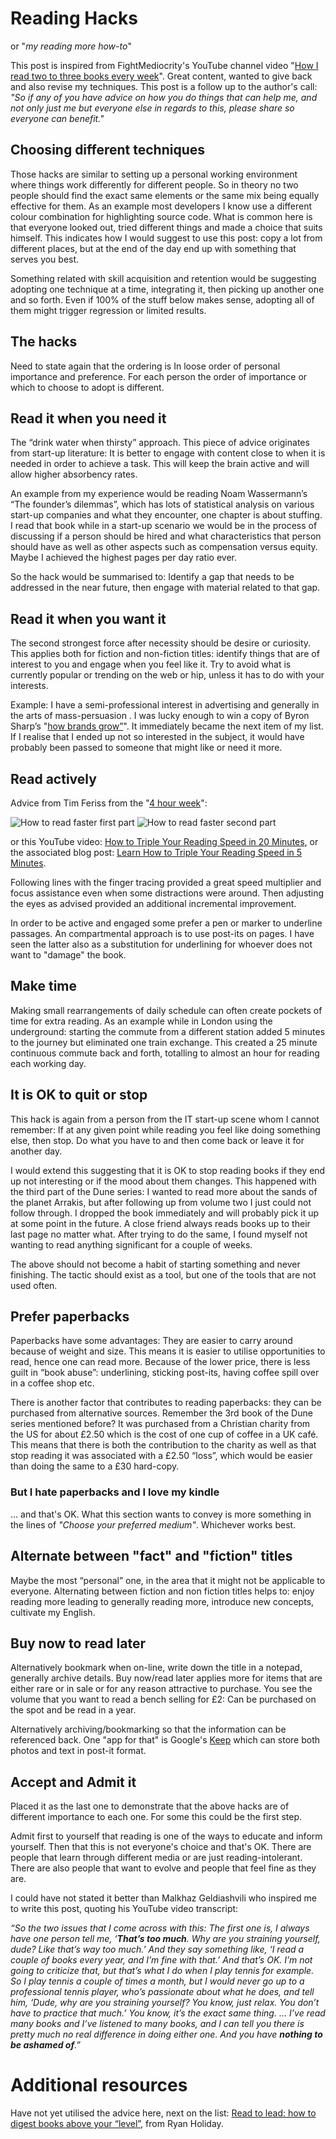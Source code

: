# Reading Hacks
or "*my reading more how-to*"

This post is inspired from FightMediocrity's YouTube channel video
"[How I read two to three books every 
week](https://www.youtube.com/watch?v=qARv-vEh2o8)". Great content, wanted to
give back and also revise my techniques. This post is a follow up to the
author's call: *"So if any of you have advice on how you do things that can
help me, and not only just me but everyone else in regards to this, please 
share so everyone can benefit."*

## Choosing different techniques

Those hacks are similar to setting up a personal working environment where
things work differently for different people. So in theory no two people should
find the exact same elements or the same mix being equally effective for them.
As an example most developers I know use a different colour combination for 
highlighting source code. What is common here is that everyone looked out,
tried different things and made a choice that suits himself. This indicates 
how I would suggest to use this post: copy a lot from different places, but at 
the end of the day end up with something that serves you best.

Something related with skill acquisition and retention would be suggesting
adopting one technique at a time, integrating it, then picking up another one
and so forth. Even if 100% of the stuff below makes sense, adopting all of
them might trigger regression or limited results.

## The hacks

Need to state again that the ordering is In loose order of personal importance
and preference. For each person the order of importance or which to choose to
adopt is different.

## Read it when you need it

The “drink water when thirsty” approach. This piece of advice originates from
start-up literature: It is better to engage with content close to when it is
needed in order to achieve a task. This will keep the brain active and will
allow higher absorbency rates.

An example from my experience would be reading Noam Wassermann’s “The founder’s
dilemmas”, which has lots of statistical analysis on various start-up companies
and what they encounter, one chapter is about stuffing. I read that book while
in a start-up scenario we would be in the process of discussing if a person
should be hired and what characteristics that person should have as well as
other aspects such as compensation versus equity. Maybe I achieved the highest
pages per day ratio ever.

So the hack would be summarised to: Identify a gap that needs to be addressed
in the near future, then engage with material related to that gap.

## Read it when you want it

The second strongest force after necessity should be desire or curiosity. This
applies both for fiction and non-fiction titles: identify things that are of
interest to you and engage when you feel like it. Try to avoid what is
currently popular or trending on the web or hip, unless it has to do with your
interests.

Example: I have a semi-professional interest in advertising and generally in
the arts of mass-persuasion . I was lucky enough to win a copy of Byron Sharp’s
"[how brands grow”](http://marketinglawsofgrowth.com/)". It immediately became
the next item of my list. If I realise that I ended up not so interested in the
subject, it would have probably been passed to someone that might like or need
it more.

## Read actively

Advice from Tim Feriss from the "[4 hour week](http://www.amazon.co.uk/4-Hour-Work-Week-Escape-Anywhere/dp/0091929113/)":

![How to read faster first part](images/reading_hacks/how_to_read-pt1.jpg "How to read faster first part")
![How to read faster second part](images/reading_hacks/how_to_read-pt2.jpg "How to read faster second part")

or this YouTube video: [How to Triple Your Reading Speed in 20 Minutes](https://www.youtube.com/watch?v=jeOHqI9SqOI), or the associated blog post: [Learn How to Triple Your Reading Speed in 5 Minutes](http://fourhourworkweek.com/2015/06/09/speed-reading/).

Following lines with the finger tracing provided a great speed multiplier and
focus assistance even when some distractions were around. Then adjusting the
eyes as advised provided an additional incremental improvement.

In order to be active and engaged some prefer a pen or marker to underline
passages. An compartmental approach is to use post-its on pages. I have seen
the latter also as a substitution for underlining for whoever does not want to
"damage" the book.

## Make time

Making small rearrangements of daily schedule can often create pockets of time
for extra reading. As an example while in London using the underground:
starting the commute from a different station added 5 minutes to the journey
but eliminated one train exchange. This created a 25 minute continuous commute
back and forth, totalling to almost an hour for reading each working day.

## It is OK to quit or stop

This hack is again from a person from the IT start-up scene whom I cannot
remember: If at any given point while reading you feel like doing something
else, then stop. Do what you have to and then come back or leave it for another
day.

I would extend this suggesting that it is OK to stop reading books if they end
up not interesting or if the mood about them changes. This happened with the
third part of the Dune series: I wanted to read more about the sands of the
planet Arrakis, but after following up from volume two I just could not follow
through. I dropped the book immediately and will probably pick it up at some
point in the future. A close friend always reads books up to their last page no
matter what.  After trying to do the same, I found myself not wanting to read
anything significant for a couple of weeks.

The above should not become a habit of starting something and never finishing.
The tactic should exist as a tool, but one of the tools that are not used
often.

## Prefer paperbacks

Paperbacks have some advantages: They are easier to carry around because of
weight and size. This means it is easier to utilise opportunities to read,
hence one can read more. Because of the lower price, there is less guilt in
“book abuse”: underlining, sticking post-its, having coffee spill over in a
coffee shop etc.

There is another factor that contributes to reading paperbacks: they can be
purchased from alternative sources. Remember the 3rd book of the Dune series
mentioned before? It was purchased from a Christian charity from the US for
about £2.50 which is the cost of one cup of coffee in a UK café. This means
that there is both the contribution to the charity as well as that stop reading
it was associated with a £2.50 “loss”, which would be easier than doing the
same to a £30 hard-copy.

### But I hate paperbacks and I love my kindle

... and that's OK. What this section wants to convey is more something in the
lines of *"Choose your preferred medium"*. Whichever works best.

## Alternate between "fact" and "fiction" titles

Maybe the most “personal” one, in the area that it might not be applicable to
everyone. Alternating between fiction and non fiction titles helps to: enjoy
reading more leading to generally reading more, introduce new concepts,
cultivate my English.

## Buy now to read later

Alternatively bookmark when on-line, write down the title in a notepad,
generally archive details. Buy now/read later applies more for items that are
either rare or in sale or for any reason attractive to purchase. You see
the volume that you want to read a bench selling for £2: Can be purchased on
the spot and be read in a year.

Alternatively archiving/bookmarking so that the information can be referenced
back. One "app for that" is Google's
[Keep](https://play.google.com/store/apps/details?id=com.google.android.keep)
which can store both photos and text in post-it format.

## Accept and Admit it

Placed it as the last one to demonstrate that the above hacks are of different
importance to each one. For some this could be the first step.

Admit first to yourself that reading is one of the ways to educate and inform
yourself. Then that this is not everyone's choice and that's OK. There are
people that learn through different media or are just reading-intolerant. There
are also people that want to evolve and people that feel fine as they are.

I could have not stated it better than Malkhaz Geldiashvili who inspired me to
write this post, quoting his YouTube video transcript:

*“So the two issues that I come across with this: The first one is, I always
have one person tell me, ‘**That’s too much**. Why are you straining yourself,
dude? Like that’s way too much.’ And they say something like, ‘I read a couple
of books every year, and I’m fine with that.’ And that’s OK. I’m not going to
criticize that, but that’s what I do when I play tennis for example. So I play
tennis a couple of times a month, but I would never go up to a professional
tennis player, who’s passionate about what he does, and tell him, ‘Dude, why
are you straining yourself? You know, just relax. You don’t have to practice
that much.’ You know, it’s the exact same thing. … I’ve read many books and
I’ve listened to many books, and I can tell you there is pretty much no real
difference in doing either one. And you have **nothing to be ashamed of**.”*

# Additional resources

Have not yet utilised the advice here, next on the list:
[Read to lead: how to digest books above your “level”](http://ryanholiday.net/read-to-lead-how-to-digest-books-above-your-level/), from Ryan Holiday.

